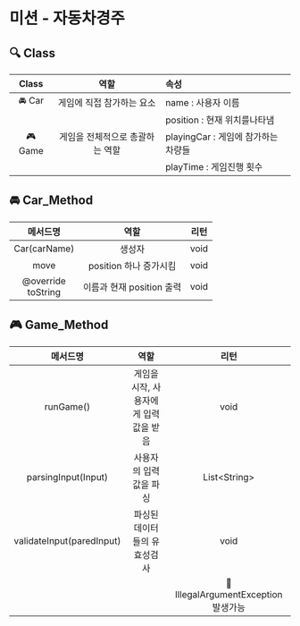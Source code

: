 # 미션 - 자동차경주

## 🔍 Class

|  Class  |        역할         | 속성                        |
|:-------:|:-----------------:|:--------------------------|
| 🚘 Car  |  게임에 직접 참가하는 요소   | name : 사용자 이름             |
|         |                   | position : 현재 위치를나타냄      |
| 🎮 Game | 게임을 전체적으로 총괄하는 역할 | playingCar : 게임에 참가하는 차량들 |
|         |                   | playTime : 게임진행 횟수        |

## 🚘 Car_Method

|          메서드명          |         역할         |  리턴  |
|:----------------------:|:------------------:|:----:|
|      Car(carName)      |        생성자         | void |
|          move          |  position 하나 증가시킴  | void |
| @override<br/>toString | 이름과 현재 position 출력 | void |

## 🎮 Game_Method

|           메서드명            |          역할           |                리턴                |
|:-------------------------:|:---------------------:|:--------------------------------:|
|         runGame()         | 게임을 시작, 사용자에게 입력값을 받음 |               void               |
|    parsingInput(Input)    |     사용자의 입력값을 파싱      |          List\<String\>          |
| validateInput(paredInput) |    파싱된 데이터들의 유효성검사    |               void               |
|                           |                       | 🚨 IllegalArgumentException 발생가능 |


